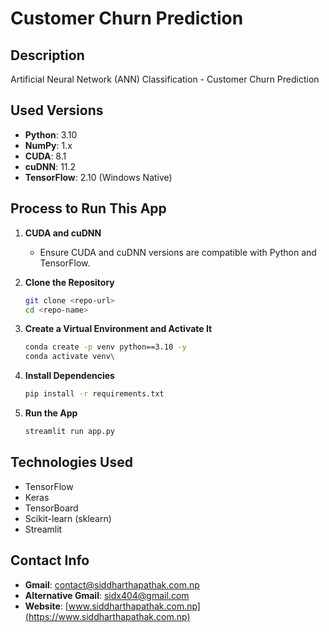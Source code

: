 # Customer Churn Prediction

## Description

Artificial Neural Network (ANN) Classification - Customer Churn Prediction

## Used Versions

- **Python**: 3.10
- **NumPy**: 1.x
- **CUDA**: 8.1
- **cuDNN**: 11.2
- **TensorFlow**: 2.10 (Windows Native)

## Process to Run This App

1. **CUDA and cuDNN**

   - Ensure CUDA and cuDNN versions are compatible with Python and TensorFlow.

2. **Clone the Repository**
   ```bash
   git clone <repo-url>
   cd <repo-name>
   ```
3. **Create a Virtual Environment and Activate It**

   ```bash
   conda create -p venv python==3.10 -y
   conda activate venv\
   ```

4. **Install Dependencies**
   ```bash
   pip install -r requirements.txt
   ```
5. **Run the App**
   ```bash
   streamlit run app.py
   ```

## Technologies Used

- TensorFlow
- Keras
- TensorBoard
- Scikit-learn (sklearn)
- Streamlit

## Contact Info

- **Gmail**: [contact@siddharthapathak.com.np](mailto:contact@siddharthapathak.com.np)
- **Alternative Gmail**: [sidx404@gmail.com](mailto:sidx404@gmail.com)
- **Website**: [www.siddharthapathak.com.np](https://www.siddharthapathak.com.np)
